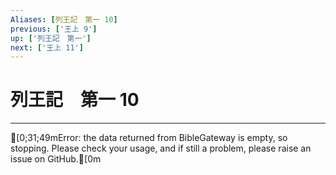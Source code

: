 ```yaml
---
Aliases: [列王記　第一 10]
previous: ['王上 9']
up: ['列王記　第一']
next: ['王上 11']
---
```

# 列王記　第一 10

***
[0;31;49mError: the data returned from BibleGateway is empty, so stopping. Please check your usage, and if still a problem, please raise an issue on GitHub.[0m
